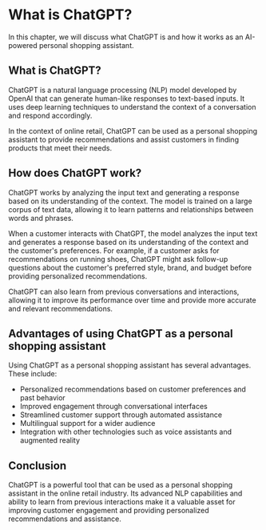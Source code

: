 What is ChatGPT?
==================================================

In this chapter, we will discuss what ChatGPT is and how it works as an AI-powered personal shopping assistant.

What is ChatGPT?
----------------

ChatGPT is a natural language processing (NLP) model developed by OpenAI that can generate human-like responses to text-based inputs. It uses deep learning techniques to understand the context of a conversation and respond accordingly.

In the context of online retail, ChatGPT can be used as a personal shopping assistant to provide recommendations and assist customers in finding products that meet their needs.

How does ChatGPT work?
----------------------

ChatGPT works by analyzing the input text and generating a response based on its understanding of the context. The model is trained on a large corpus of text data, allowing it to learn patterns and relationships between words and phrases.

When a customer interacts with ChatGPT, the model analyzes the input text and generates a response based on its understanding of the context and the customer's preferences. For example, if a customer asks for recommendations on running shoes, ChatGPT might ask follow-up questions about the customer's preferred style, brand, and budget before providing personalized recommendations.

ChatGPT can also learn from previous conversations and interactions, allowing it to improve its performance over time and provide more accurate and relevant recommendations.

Advantages of using ChatGPT as a personal shopping assistant
------------------------------------------------------------

Using ChatGPT as a personal shopping assistant has several advantages. These include:

* Personalized recommendations based on customer preferences and past behavior
* Improved engagement through conversational interfaces
* Streamlined customer support through automated assistance
* Multilingual support for a wider audience
* Integration with other technologies such as voice assistants and augmented reality

Conclusion
----------

ChatGPT is a powerful tool that can be used as a personal shopping assistant in the online retail industry. Its advanced NLP capabilities and ability to learn from previous interactions make it a valuable asset for improving customer engagement and providing personalized recommendations and assistance.

